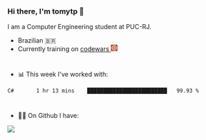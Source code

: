 ### Hi there, I'm tomytp 👋

I am a Computer Engineering student at PUC-RJ.
- Brazilian 🇧🇷
- Currently training on  <a href="https://www.codewars.com/" target="_blank"> codewars </a><img src="Images/codewars.svg" width="15"/>

#
- 📊 This week I've worked with:
<!--START_SECTION:waka-->
```text
C#       1 hr 13 mins    █████████████████████████   99.93 % 
```
<!--END_SECTION:waka-->

#
- :man_technologist: On Github I have:

<img height="200em" src="https://github-readme-stats.vercel.app/api?username=tomytp&show_icons=true&hide_border=true&&count_private=true&include_all_commits=true&theme=material-palenight&hide_title=true" />  
